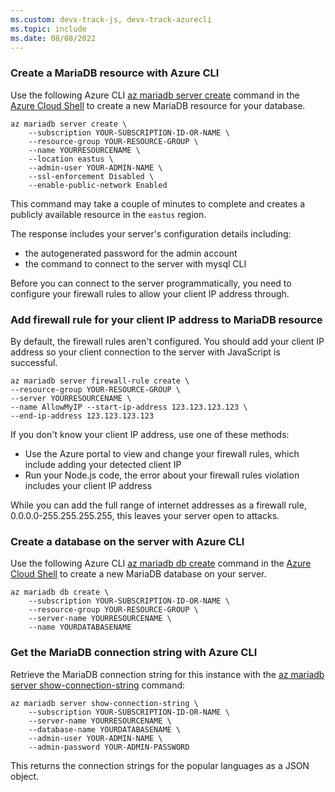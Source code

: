 ```yaml
---
ms.custom: devx-track-js, devx-track-azurecli
ms.topic: include
ms.date: 08/08/2022
---
```



### Create a MariaDB resource with Azure CLI

Use the following Azure CLI [az mariadb server create](/cli/azure/mariadb/server#az-mariadb-server-create) command in the [Azure Cloud Shell](https://shell.azure.com) to create a new MariaDB resource for your database. 

```azurecli
az mariadb server create \
    --subscription YOUR-SUBSCRIPTION-ID-OR-NAME \
    --resource-group YOUR-RESOURCE-GROUP \
    --name YOURRESOURCENAME \
    --location eastus \
    --admin-user YOUR-ADMIN-NAME \
    --ssl-enforcement Disabled \
    --enable-public-network Enabled  
```

This command may take a couple of minutes to complete and creates a publicly available resource in the `eastus` region. 

The response includes your server's configuration details including: 
* the autogenerated password for the admin account
* the command to connect to the server with mysql CLI

Before you can connect to the server programmatically, you need to configure your firewall rules to allow your client IP address through. 

### Add firewall rule for your client IP address to MariaDB resource

By default, the firewall rules aren't configured. You should add your client IP address so your client connection to the server with JavaScript is successful.

```azurecli
az mariadb server firewall-rule create \
--resource-group YOUR-RESOURCE-GROUP \
--server YOURRESOURCENAME \
--name AllowMyIP --start-ip-address 123.123.123.123 \
--end-ip-address 123.123.123.123
```

If you don't know your client IP address, use one of these methods:
* Use the Azure portal to view and change your firewall rules, which include adding your detected client IP
* Run your Node.js code, the error about your firewall rules violation includes your client IP address

While you can add the full range of internet addresses as a firewall rule, 0.0.0.0-255.255.255.255, this leaves your server open to attacks.

### Create a database on the server with Azure CLI

Use the following Azure CLI [az mariadb db create](/cli/azure/mariadb/db#az-mariadb-db-create) command in the [Azure Cloud Shell](https://shell.azure.com) to create a new MariaDB database on your server. 

```azurecli
az mariadb db create \
    --subscription YOUR-SUBSCRIPTION-ID-OR-NAME \
    --resource-group YOUR-RESOURCE-GROUP \
    --server-name YOURRESOURCENAME \
    --name YOURDATABASENAME
```

### Get the MariaDB connection string with Azure CLI

Retrieve the MariaDB connection string for this instance with the [az mariadb server show-connection-string](/cli/azure/mariadb/server#az-mariadb-server-show-connection-string) command:

```azurecli
az mariadb server show-connection-string \
    --subscription YOUR-SUBSCRIPTION-ID-OR-NAME \
    --server-name YOURRESOURCENAME \
    --database-name YOURDATABASENAME \
    --admin-user YOUR-ADMIN-NAME \
    --admin-password YOUR-ADMIN-PASSWORD 
```

This returns the connection strings for the popular languages as a JSON object.